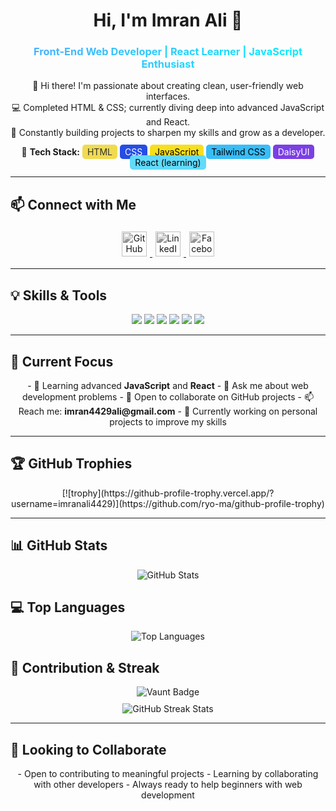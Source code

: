  <h1 align="center">Hi, I'm Imran Ali 👋</h1>
<h3 align="center" style="background: linear-gradient(90deg, #4facfe, #00f2fe); -webkit-background-clip: text; color: transparent;">Front-End Web Developer | React Learner | JavaScript Enthusiast</h3>

<p align="center">
👋 Hi there! I'm passionate about creating clean, user-friendly web interfaces.<br>
💻 Completed HTML & CSS; currently diving deep into advanced JavaScript and React.<br>
🚀 Constantly building projects to sharpen my skills and grow as a developer.
</p>

<p align="center">
🔧 <strong>Tech Stack:</strong> 
<span style="background:#f0db4f; color:#323330; padding:3px 8px; border-radius:5px; transition: all 0.3s;" onmouseover="this.style.background='#ffd700'" onmouseout="this.style.background='#f0db4f'">HTML</span> 
<span style="background:#264de4; color:white; padding:3px 8px; border-radius:5px; transition: all 0.3s;" onmouseover="this.style.background='#1e40af'" onmouseout="this.style.background='#264de4'">CSS</span> 
<span style="background:#f7df1e; color:black; padding:3px 8px; border-radius:5px; transition: all 0.3s;" onmouseover="this.style.background='#ffeb3b'" onmouseout="this.style.background='#f7df1e'">JavaScript</span> 
<span style="background:#38bdf8; color:black; padding:3px 8px; border-radius:5px; transition: all 0.3s;" onmouseover="this.style.background='#0ea5e9'" onmouseout="this.style.background='#38bdf8'">Tailwind CSS</span> 
<span style="background:#7b3fe4; color:white; padding:3px 8px; border-radius:5px; transition: all 0.3s;" onmouseover="this.style.background='#5b21b6'" onmouseout="this.style.background='#7b3fe4'">DaisyUI</span> 
<span style="background:#61dafb; color:black; padding:3px 8px; border-radius:5px; transition: all 0.3s;" onmouseover="this.style.background='#21a1f1'" onmouseout="this.style.background='#61dafb'">React (learning)</span>
</p>

---

## 📫 Connect with Me
<p align="center">
  <a href="https://github.com/imranali4429" target="_blank">
    <img src="https://cdn.jsdelivr.net/npm/simple-icons@3.0.1/icons/github.svg" alt="GitHub" height="40" style="margin: 5px; filter: grayscale(100%); transition: all 0.3s;" onmouseover="this.style.filter='grayscale(0%)'" onmouseout="this.style.filter='grayscale(100%)'" />
  </a>
  <a href="https://www.linkedin.com/in/imran-ali-rony-003768324/" target="_blank">
    <img src="https://cdn.jsdelivr.net/npm/simple-icons@3.0.1/icons/linkedin.svg" alt="LinkedIn" height="40" style="margin: 5px; filter: grayscale(100%); transition: all 0.3s;" onmouseover="this.style.filter='grayscale(0%)'" onmouseout="this.style.filter='grayscale(100%)'" />
  </a>
  <a href="https://www.facebook.com/imranali.rony/" target="_blank">
    <img src="https://cdn.jsdelivr.net/npm/simple-icons@3.0.1/icons/facebook.svg" alt="Facebook" height="40" style="margin: 5px; filter: grayscale(100%); transition: all 0.3s;" onmouseover="this.style.filter='grayscale(0%)'" onmouseout="this.style.filter='grayscale(100%)'" />
  </a>
</p>

---

## 💡 Skills & Tools
<p align="center">
  <img src="https://img.shields.io/badge/HTML-E34F26?style=for-the-badge&logo=html5&logoColor=white" />
  <img src="https://img.shields.io/badge/CSS-1572B6?style=for-the-badge&logo=css3&logoColor=white" />
  <img src="https://img.shields.io/badge/JavaScript-F7DF1E?style=for-the-badge&logo=javascript&logoColor=black" />
  <img src="https://img.shields.io/badge/TailwindCSS-38BDF8?style=for-the-badge&logo=tailwind-css&logoColor=white" />
  <img src="https://img.shields.io/badge/DaisyUI-7B3FE4?style=for-the-badge&logoColor=white" />
  <img src="https://img.shields.io/badge/React-61DAFB?style=for-the-badge&logo=react&logoColor=black" />
</p>

---

## 🔭 Current Focus
<p align="center">
- 🌱 Learning advanced <strong>JavaScript</strong> and <strong>React</strong>  
- 💬 Ask me about web development problems  
- 👯 Open to collaborate on GitHub projects  
- 📫 Reach me: <strong>imran4429ali@gmail.com</strong>  
- 🔭 Currently working on personal projects to improve my skills
</p>

---

## 🏆 GitHub Trophies
<p align="center">
 [![trophy](https://github-profile-trophy.vercel.app/?username=imranali4429)](https://github.com/ryo-ma/github-profile-trophy)

</p>

---

## 📊 GitHub Stats
<p align="center">
  <img src="https://github-readme-stats.vercel.app/api?username=imranali4429&show_icons=true&count_private=true&theme=radical" alt="GitHub Stats">
</p>

## 💻 Top Languages
<p align="center">
  <img src="https://github-readme-stats.vercel.app/api/top-langs/?username=imranali4429&layout=compact&theme=radical" alt="Top Languages">
</p>

## 🏅 Contribution & Streak
<p align="center">
  <img src="https://api.vaunt.dev/v1/github/entities/imranali4429/contributions?format=svg&private=true" alt="Vaunt Badge" style="margin-bottom: 10px;"><br>
  <img src="https://streak-stats.demolab.com/?user=imranali4429&theme=radical&hide_border=true" alt="GitHub Streak Stats">
</p>

---

## 👯 Looking to Collaborate
<p align="center">
- Open to contributing to meaningful projects  
- Learning by collaborating with other developers  
- Always ready to help beginners with web development
</p>
